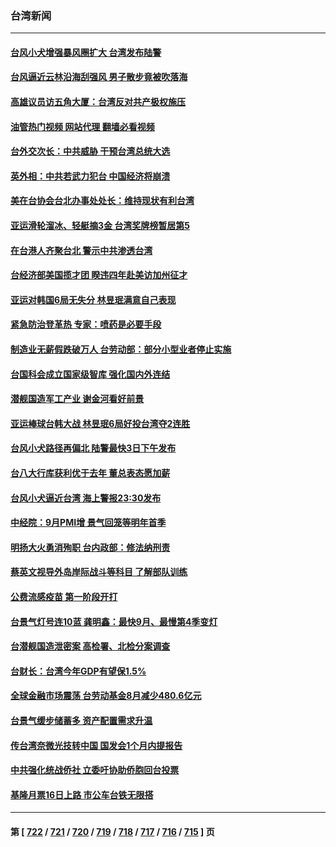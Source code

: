 ### 台湾新闻
---
#### [台风小犬增强暴风圈扩大 台湾发布陆警](../../pages/ncid1349361/n14087067.md?10031645) 
#### [台风逼近云林沿海刮强风 男子散步竟被吹落海](../../pages/ncid1349361/n14087188.md?10031645) 
#### [高雄议员访五角大厦：台湾反对共产极权施压](../../pages/ncid1349361/n14087014.md?10031645) 
#### [油管热门视频 网站代理 翻墙必看视频](http://138.2.39.72:81/youtube.html?epic-marker?10031645)
#### [台外交次长：中共威胁 干预台湾总统大选](../../pages/ncid1349361/n14086993.md?10031645) 
#### [英外相：中共若武力犯台 中国经济将崩溃](../../pages/ncid1349361/n14086871.md?10031645) 
#### [美在台协会台北办事处处长：维持现状有利台湾](../../pages/ncid1349361/n14086837.md?10031645) 
#### [亚运滑轮溜冰、轻艇摘3金 台湾奖牌榜暂居第5](../../pages/ncid1349361/n14086841.md?10031645) 
#### [在台港人齐聚台北 警示中共渗透台湾](../../pages/ncid1349361/n14086663.md?10031645) 
#### [台经济部美国揽才团 睽违四年赴美访加州征才](../../pages/ncid1349361/n14086657.md?10031645) 
#### [亚运对韩国6局无失分 林昱珉满意自己表现](../../pages/ncid1349361/n14086728.md?10031645) 
#### [紧急防治登革热 专家：喷药是必要手段](../../pages/ncid1349361/n14086648.md?10031645) 
#### [制造业无薪假跌破万人 台劳动部：部分小型业者停止实施](../../pages/ncid1349361/n14086652.md?10031645) 
#### [台国科会成立国家级智库 强化国内外连结](../../pages/ncid1349361/n14086650.md?10031645) 
#### [潜舰国造军工产业 谢金河看好前景](../../pages/ncid1349361/n14086618.md?10031645) 
#### [亚运棒球台韩大战 林昱珉6局好投台湾夺2连胜](../../pages/ncid1349361/n14086690.md?10031645) 
#### [台风小犬路径再偏北 陆警最快3日下午发布](../../pages/ncid1349361/n14086646.md?10031645) 
#### [台八大行库获利优于去年 董总表态愿加薪](../../pages/ncid1349361/n14086655.md?10031645) 
#### [台风小犬逼近台湾 海上警报23:30发布](../../pages/ncid1349361/n14086658.md?10031645) 
#### [中经院：9月PMI增 景气回笼等明年首季](../../pages/ncid1349361/n14086620.md?10031645) 
#### [明扬大火勇消殉职 台内政部：修法纳刑责](../../pages/ncid1349361/n14086623.md?10031645) 
#### [蔡英文视导外岛岸际战斗等科目 了解部队训练](../../pages/ncid1349361/n14086556.md?10031645) 
#### [公费流感疫苗 第一阶段开打](../../pages/ncid1349361/n14086626.md?10031645) 
#### [台景气灯号连10蓝 龚明鑫：最快9月、最慢第4季变灯](../../pages/ncid1349361/n14086615.md?10031645) 
#### [台潜舰国造泄密案  高检署、北检分案调查](../../pages/ncid1349361/n14086629.md?10031645) 
#### [台财长：台湾今年GDP有望保1.5%](../../pages/ncid1349361/n14086634.md?10031645) 
#### [全球金融市场震荡 台劳动基金8月减少480.6亿元](../../pages/ncid1349361/n14086636.md?10031645) 
#### [台景气缓步储蓄多 资产配置需求升温](../../pages/ncid1349361/n14086637.md?10031645) 
#### [传台湾奈微光技转中国 国发会1个月内提报告](../../pages/ncid1349361/n14086561.md?10031645) 
#### [中共强化统战侨社 立委吁协助侨胞回台投票](../../pages/ncid1349361/n14086560.md?10031645) 
#### [基隆月票16日上路 市公车台铁无限搭](../../pages/ncid1349361/n14086606.md?10031645) 

---
#### 第 [ [722](./722.md?10031645) / [721](./721.md?10031645) / [720](./720.md?10031645) / [719](./719.md?10031645) / [718](./718.md?10031645) / [717](./717.md?10031645) / [716](./716.md?10031645) / [715](./715.md?10031645) ] 页
